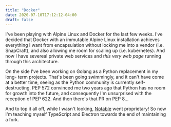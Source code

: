 ```yaml
---
title: "Docker"
date: 2020-07-10T17:12:12-04:00
draft: false
---
```


I've been playing with Alpine Linux and Docker for the last few weeks. I've
decided that Docker with an immutable Alpine Linux installation achieves
everything I want from encapsulation without locking me into a vendor (i.e.
SnapCraft), and also allowing me room for scaling up (i.e. kubernetes). And
now I have severeal private web services and *this very web page* running
through this architecture.

On the side I've been working on Golang as a Python replacement in my long-
term projects. That's been going swimmingly, and it can't have come at a better
time, seeing as the Python community is currently self-destructing. PEP 572
convinced me two years ago that Python has no room for growth into the future,
and consequently I'm unsurprised with the reception of PEP 622. And then
there's that PR on PEP 8...

And to top it all off, while I wasn't looking,
[Notable](https://github.com/notable/notable) went proprietary! So now I'm
teaching myself TypeScript and Electron towards the end of maintaining a
fork.

